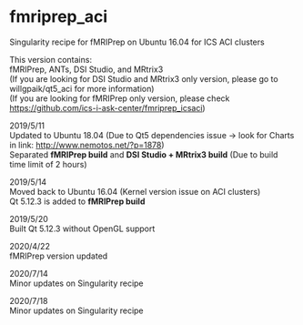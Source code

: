 # fmriprep_aci
Singularity recipe for fMRIPrep on Ubuntu 16.04 for ICS ACI clusters

This version contains:  
fMRIPrep, ANTs, DSI Studio, and MRtrix3  
(If you are looking for DSI Studio and MRtrix3 only version, please go to willgpaik/qt5_aci for more information)  
(If you are looking for fMRIPrep only version, please check https://github.com/ics-i-ask-center/fmriprep_icsaci)

2019/5/11  
Updated to Ubuntu 18.04 (Due to Qt5 dependencies issue -> look for Charts in link: http://www.nemotos.net/?p=1878)  
Separated **fMRIPrep build** and **DSI Studio + MRtrix3 build** (Due to build time limit of 2 hours)

2019/5/14  
Moved back to Ubuntu 16.04 (Kernel version issue on ACI clusters)  
Qt 5.12.3 is added to **fMRIPrep build**

2019/5/20  
Built Qt 5.12.3 without OpenGL support

2020/4/22  
fMRIPrep version updated

2020/7/14  
Minor updates on Singularity recipe

2020/7/18  
Minor updates on Singularity recipe

